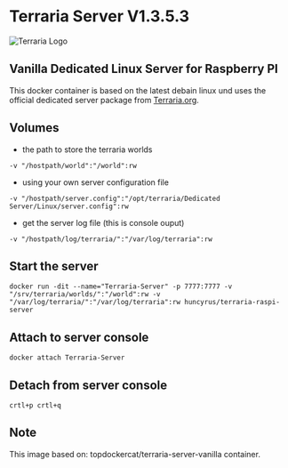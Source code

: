 # Terraria Server V1.3.5.3
![Terraria Logo](https://hydra-media.cursecdn.com/terraria.gamepedia.com/7/7a/Terraria-official-website-2014.png "Terraria Logo")

## Vanilla Dedicated Linux Server for Raspberry PI
This docker container is based on the latest debain linux und uses the official dedicated server package from [Terraria.org](http://terraria.org/).

## Volumes
* the path to store the terraria worlds
```
-v "/hostpath/world":"/world":rw
``` 
* using your own server configuration file
```
-v "/hostpath/server.config":"/opt/terraria/Dedicated Server/Linux/server.config":rw
``` 
* get the server log file (this is console ouput)
```
-v "/hostpath/log/terraria/":"/var/log/terraria":rw
``` 

## Start the server
```
docker run -dit --name="Terraria-Server" -p 7777:7777 -v "/srv/terraria/worlds/":"/world":rw -v "/var/log/terraria/":"/var/log/terraria":rw huncyrus/terraria-raspi-server
```

## Attach to server console
```
docker attach Terraria-Server
```

## Detach from server console
```
crtl+p crtl+q
```

## Note
This image based on: topdockercat/terraria-server-vanilla container.
